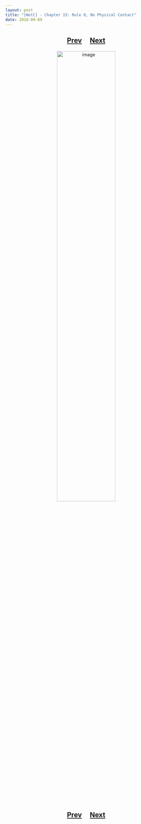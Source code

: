 ```yaml
---
layout: post
title: "[WotC] - Chapter 15: Rule 9, No Physical Contact"
date: 2018-09-09
---
```


<h2>
  <p style="text-align:center;">
    <a href="/wingsofthechorus/archive/2018/07/29/chapter14">Prev</a>
    &nbsp;&nbsp;&nbsp;
    <a href="/wingsofthechorus/archive/">Next</a>
  </p>
</h2>

<p style="text-align:center;">
  <img src="/wingsofthechorus/images/comics/c15.png" width="60%" alt="image"/>
</p>

<h2>
  <p style="text-align:center;">
    <a href="/wingsofthechorus/archive/2018/07/29/chapter14">Prev</a>
    &nbsp;&nbsp;&nbsp;
    <a href="/wingsofthechorus/archive/">Next</a>
  </p>
</h2>
